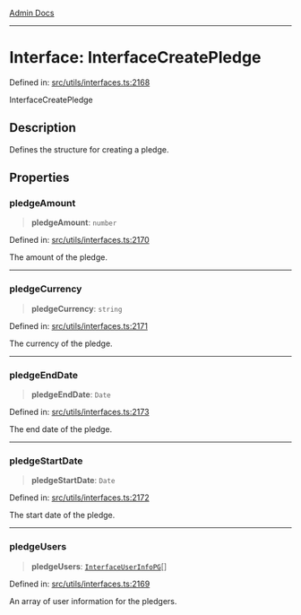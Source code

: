 [Admin Docs](/)

***

# Interface: InterfaceCreatePledge

Defined in: [src/utils/interfaces.ts:2168](https://github.com/PalisadoesFoundation/talawa-admin/blob/main/src/utils/interfaces.ts#L2168)

InterfaceCreatePledge

## Description

Defines the structure for creating a pledge.

## Properties

### pledgeAmount

> **pledgeAmount**: `number`

Defined in: [src/utils/interfaces.ts:2170](https://github.com/PalisadoesFoundation/talawa-admin/blob/main/src/utils/interfaces.ts#L2170)

The amount of the pledge.

***

### pledgeCurrency

> **pledgeCurrency**: `string`

Defined in: [src/utils/interfaces.ts:2171](https://github.com/PalisadoesFoundation/talawa-admin/blob/main/src/utils/interfaces.ts#L2171)

The currency of the pledge.

***

### pledgeEndDate

> **pledgeEndDate**: `Date`

Defined in: [src/utils/interfaces.ts:2173](https://github.com/PalisadoesFoundation/talawa-admin/blob/main/src/utils/interfaces.ts#L2173)

The end date of the pledge.

***

### pledgeStartDate

> **pledgeStartDate**: `Date`

Defined in: [src/utils/interfaces.ts:2172](https://github.com/PalisadoesFoundation/talawa-admin/blob/main/src/utils/interfaces.ts#L2172)

The start date of the pledge.

***

### pledgeUsers

> **pledgeUsers**: [`InterfaceUserInfoPG`](InterfaceUserInfoPG.md)[]

Defined in: [src/utils/interfaces.ts:2169](https://github.com/PalisadoesFoundation/talawa-admin/blob/main/src/utils/interfaces.ts#L2169)

An array of user information for the pledgers.
